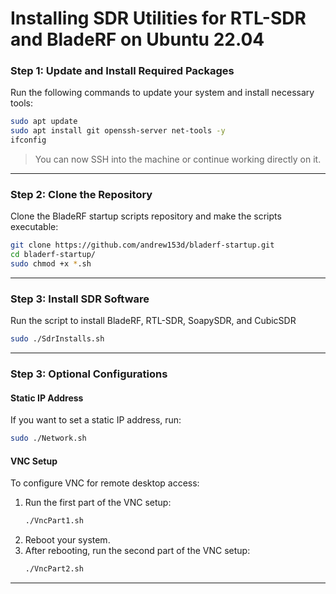 
# Installing SDR Utilities for RTL-SDR and BladeRF on Ubuntu 22.04

### Step 1: Update and Install Required Packages
Run the following commands to update your system and install necessary tools:
```bash
sudo apt update
sudo apt install git openssh-server net-tools -y
ifconfig
```

> You can now SSH into the machine or continue working directly on it.

---

### Step 2: Clone the Repository
Clone the BladeRF startup scripts repository and make the scripts executable:
```bash
git clone https://github.com/andrew153d/bladerf-startup.git
cd bladerf-startup/
sudo chmod +x *.sh
```

---

### Step 3: Install SDR Software
Run the script to install BladeRF, RTL-SDR, SoapySDR, and CubicSDR
```bash
sudo ./SdrInstalls.sh
```

---
### Step 3: Optional Configurations
#### Static IP Address
If you want to set a static IP address, run:
```bash
sudo ./Network.sh
```

#### VNC Setup
To configure VNC for remote desktop access:
1. Run the first part of the VNC setup:
   ```bash
   ./VncPart1.sh
   ```
2. Reboot your system.
3. After rebooting, run the second part of the VNC setup:
   ```bash
   ./VncPart2.sh
   ```

---
